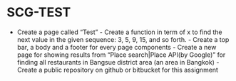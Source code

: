 # SCG-TEST
- Create a page called “Test”  - Create a function in term of x to find the next value in the given sequence: 3, 5, 9, 15, and so forth.  - Create a top bar, a body and a footer for every page components  - Create a new page for showing results from “Place search|Place API(by Google)” for finding all restaurants in Bangsue district area (an area in Bangkok)  - Create a public repository on github or bitbucket for this assignment
